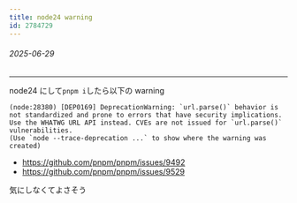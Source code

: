 ```yaml
---
title: node24 warning
id: 2784729
---
```

###### 2025-06-29

---

node24 にして`pnpm i`したら以下の warning

```
(node:28380) [DEP0169] DeprecationWarning: `url.parse()` behavior is not standardized and prone to errors that have security implications. Use the WHATWG URL API instead. CVEs are not issued for `url.parse()` vulnerabilities.
(Use `node --trace-deprecation ...` to show where the warning was created)
```

- https://github.com/pnpm/pnpm/issues/9492
- https://github.com/pnpm/pnpm/issues/9529

気にしなくてよさそう
